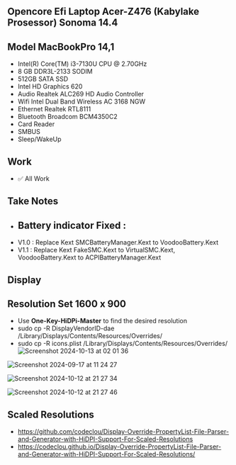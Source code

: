## Opencore Efi Laptop Acer-Z476 (Kabylake Prosessor) Sonoma 14.4

## Model MacBookPro 14,1
- Intel(R) Core(TM) i3-7130U CPU @ 2.70GHz
- 8 GB DDR3L-2133 SODIM
- 512GB SATA SSD
- Intel HD Graphics 620
- Audio Realtek ALC269 HD Audio Controller
- Wifi Intel Dual Band Wireless AC 3168 NGW
- Ethernet Realtek RTL8111
- Bluetooth Broadcom BCM4350C2
- Card Reader
- SMBUS
- Sleep/WakeUp
## Work
- ✅ All Work
  
## Take Notes
- ## Battery indicator Fixed :
- V1.0 : Replace Kext SMCBatteryManager.Kext to VoodooBattery.Kext
- V1.1 : Replace Kext FakeSMC.Kext to VirtualSMC.Kext, VoodooBattery.Kext to ACPIBatteryManager.Kext
  
## Display 
## Resolution Set 1600 x 900
- Use **One-Key-HiDPi-Master** to find the desired resolution
- sudo cp -R DisplayVendorID-dae /Library/Displays/Contents/Resources/Overrides/
- sudo cp -R icons.plist /Library/Displays/Contents/Resources/Overrides/
![Screenshot 2024-10-13 at 02 01 36](https://github.com/user-attachments/assets/3bbfa000-d53f-49a1-a452-58045f0abc3b)

![Screenshot 2024-09-17 at 11 24 27](https://github.com/user-attachments/assets/791ce47b-d4e8-4c84-8809-b1662c78ce26)


![Screenshot 2024-10-12 at 21 27 34](https://github.com/user-attachments/assets/684a4ac1-3f79-4e91-a0bb-349161b24e94)


![Screenshot 2024-10-12 at 21 27 46](https://github.com/user-attachments/assets/3ef62bce-083a-47d0-9984-8a9548039544)

## Scaled Resolutions
- https://github.com/codeclou/Display-Override-PropertyList-File-Parser-and-Generator-with-HiDPI-Support-For-Scaled-Resolutions
- https://codeclou.github.io/Display-Override-PropertyList-File-Parser-and-Generator-with-HiDPI-Support-For-Scaled-Resolutions/



